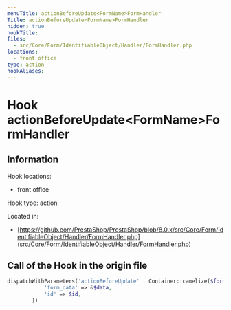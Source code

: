 ```yaml
---
menuTitle: actionBeforeUpdate<FormName>FormHandler
Title: actionBeforeUpdate<FormName>FormHandler
hidden: true
hookTitle: 
files:
  - src/Core/Form/IdentifiableObject/Handler/FormHandler.php
locations:
  - front office
type: action
hookAliases:
---
```


# Hook actionBeforeUpdate&lt;FormName>FormHandler

## Information

Hook locations: 
  - front office

Hook type: action

Located in: 
  - [https://github.com/PrestaShop/PrestaShop/blob/8.0.x/src/Core/Form/IdentifiableObject/Handler/FormHandler.php](src/Core/Form/IdentifiableObject/Handler/FormHandler.php)

## Call of the Hook in the origin file

```php
dispatchWithParameters('actionBeforeUpdate' . Container::camelize($form->getName()) . 'FormHandler', [
            'form_data' => &$data,
            'id' => $id,
        ])
```